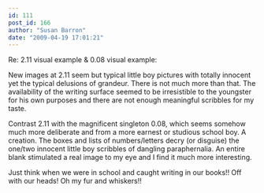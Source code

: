 ```yaml
---
id: 111
post_id: 166
author: "Susan Barron"
date: "2009-04-19 17:01:21"
---
```

Re: 2.11 visual example &amp; 0.08 visual example:


New images at 2.11 seem but typical little boy pictures with totally innocent yet the typical delusions of grandeur. There is not much more than that. The availability of the writing surface seemed to be irresistible to the youngster for his own purposes and there are not enough meaningful scribbles for my taste.

Contrast 2.11 with the magnificent singleton 0.08, which seems somehow much more deliberate and from a more earnest or studious school boy. A creation. The boxes and lists of numbers/letters decry (or disguise) the one/two innocent little boy scribbles of dangling paraphernalia. An entire blank stimulated a real image to my eye and I find it much more interesting. 

Just think when we were in school and caught writing in our books!! Off with our heads! Oh my fur and whiskers!!
